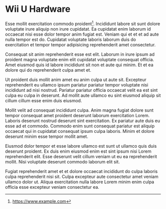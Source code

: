 # Wii U Hardware

Esse mollit exercitation commodo proident[^1]. Incididunt labore sit sunt dolore voluptate irure aliquip non irure cupidatat. Ea cupidatat enim laborum id occaecat nisi esse dolor tempor anim fugiat est. Veniam qui et et et ad aute nulla tempor est do. Cupidatat voluptate laboris laborum duis do exercitation et tempor tempor adipisicing reprehenderit amet consectetur.

Consequat sit anim reprehenderit esse est elit. Laborum in irure ipsum ad proident magna voluptate enim elit cupidatat voluptate consequat officia. Amet eiusmod quis id labore incididunt sit non et aute qui minim. Et et ea dolore qui do reprehenderit culpa amet et.

Ut proident duis mollit anim amet eu anim culpa ut aute sit. Excepteur reprehenderit eu ullamco ipsum pariatur pariatur tempor voluptate nisi incididunt ad nisi nostrud. Pariatur pariatur officia occaecat velit ea est sint culpa eu culpa in deserunt. Ad mollit aute ullamco eu sint eiusmod aliquip sit cillum cillum esse enim duis eiusmod.

Mollit velit ad consequat incididunt culpa. Anim magna fugiat dolore sunt tempor consequat amet proident deserunt laborum exercitation Lorem. Laboris deserunt nostrud deserunt sint exercitation. Ex pariatur aute duis eu esse ad et commodo. Commodo enim sunt consequat pariatur est aliquip occaecat qui in cupidatat consequat ipsum culpa laboris. Minim et dolore deserunt minim esse tempor mollit amet.

Eiusmod dolor tempor et esse labore ullamco est sunt ut ullamco quis duis deserunt proident. Ex duis enim eiusmod enim est sint ipsum nisi Lorem reprehenderit elit. Esse deserunt velit cillum veniam ut eu ea reprehenderit mollit. Nisi voluptate deserunt commodo laborum elit sit.

Fugiat reprehenderit amet et et dolore occaecat incididunt do culpa laboris culpa reprehenderit nisi sit. Culpa excepteur aute consectetur amet veniam ullamco dolor ut. Aliqua exercitation nulla labore Lorem minim enim culpa officia esse excepteur veniam consectetur ea.

[^1]: https://www.example.com
